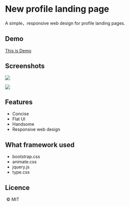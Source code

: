 

# New profile landing page

A simple，responsive web design for profile landing pages.

## Demo

[This is Demo](https://mayuko.cn/)

## Screenshots

![](http://ojuxjurwa.bkt.clouddn.com/%E5%B1%8F%E5%B9%95%E5%BF%AB%E7%85%A7%202017-06-30%2020.50.40.png)

![](http://ojuxjurwa.bkt.clouddn.com/%E5%B1%8F%E5%B9%95%E5%BF%AB%E7%85%A7%202017-06-30%2020.56.50.png)

## Features

- Concise
- Flat UI
- Handsome
- Responsive web design


## What framework used

- bootstrap.css
- animate.css
- jquery.js
- type.css 


## Licence

 © MIT 